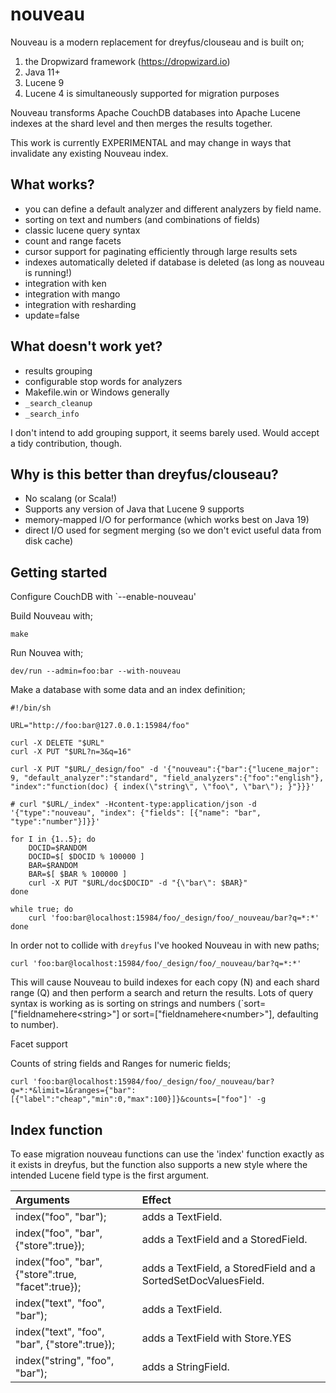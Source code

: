# nouveau

Nouveau is a modern replacement for dreyfus/clouseau and is built on;

1) the Dropwizard framework (https://dropwizard.io)
2) Java 11+
3) Lucene 9
4) Lucene 4 is simultaneously supported for migration purposes

Nouveau transforms Apache CouchDB databases into Apache Lucene indexes at the shard level and then merges the results together.

This work is currently EXPERIMENTAL and may change in ways that invalidate any existing Nouveau index.

## What works?

* you can define a default analyzer and different analyzers by field name.
* sorting on text and numbers (and combinations of fields)
* classic lucene query syntax
* count and range facets
* cursor support for paginating efficiently through large results sets
* indexes automatically deleted if database is deleted (as long as nouveau is running!)
* integration with ken
* integration with mango
* integration with resharding
* update=false

## What doesn't work yet?

* results grouping
* configurable stop words for analyzers
* Makefile.win or Windows generally
* `_search_cleanup`
* `_search_info`

I don't intend to add grouping support, it seems barely used. Would accept a tidy contribution, though.

## Why is this better than dreyfus/clouseau?

* No scalang (or Scala!)
* Supports any version of Java that Lucene 9 supports
* memory-mapped I/O for performance (which works best on Java 19)
* direct I/O used for segment merging (so we don't evict useful data from disk cache)

## Getting started

Configure CouchDB with `--enable-nouveau'

Build Nouveau with;

`make`

Run Nouvea with;

`dev/run --admin=foo:bar --with-nouveau`

Make a database with some data and an index definition;

```
#!/bin/sh

URL="http://foo:bar@127.0.0.1:15984/foo"

curl -X DELETE "$URL"
curl -X PUT "$URL?n=3&q=16"

curl -X PUT "$URL/_design/foo" -d '{"nouveau":{"bar":{"lucene_major": 9, "default_analyzer":"standard", "field_analyzers":{"foo":"english"}, "index":"function(doc) { index(\"string\", \"foo\", \"bar\"); }"}}}'

# curl "$URL/_index" -Hcontent-type:application/json -d '{"type":"nouveau", "index": {"fields": [{"name": "bar", "type":"number"}]}}'

for I in {1..5}; do
    DOCID=$RANDOM
    DOCID=$[ $DOCID % 100000 ]
    BAR=$RANDOM
    BAR=$[ $BAR % 100000 ]
    curl -X PUT "$URL/doc$DOCID" -d "{\"bar\": $BAR}"
done

while true; do
    curl 'foo:bar@localhost:15984/foo/_design/foo/_nouveau/bar?q=*:*'
done
```

In order not to collide with `dreyfus` I've hooked Nouveau in with new paths;

`curl 'foo:bar@localhost:15984/foo/_design/foo/_nouveau/bar?q=*:*'`

This will cause Nouveau to build indexes for each copy (N) and each
shard range (Q) and then perform a search and return the results. Lots
of query syntax is working as is sorting on strings and numbers
(`sort=["fieldnamehere&lt;string&gt;"] or sort=["fieldnamehere&lt;number&gt;"],
defaulting to number).

Facet support

Counts of string fields and Ranges for numeric fields;

```
curl 'foo:bar@localhost:15984/foo/_design/foo/_nouveau/bar?q=*:*&limit=1&ranges={"bar":[{"label":"cheap","min":0,"max":100}]}&counts=["foo"]' -g
```

## Index function

To ease migration nouveau functions can use the 'index' function exactly as it exists in dreyfus, but the function also supports a new style where
the intended Lucene field type is the first argument.

| Arguments                                          | Effect
| :------------------------------------------------- | :-----
| index("foo", "bar");                               | adds a TextField.
| index("foo", "bar", {"store":true});               | adds a TextField and a StoredField.
| index("foo", "bar", {"store":true, "facet":true}); | adds a TextField, a StoredField and a SortedSetDocValuesField.
| index("text", "foo", "bar");                       | adds a TextField.
| index("text", "foo", "bar", {"store":true});       | adds a TextField with Store.YES
| index("string", "foo", "bar");                     | adds a StringField.
